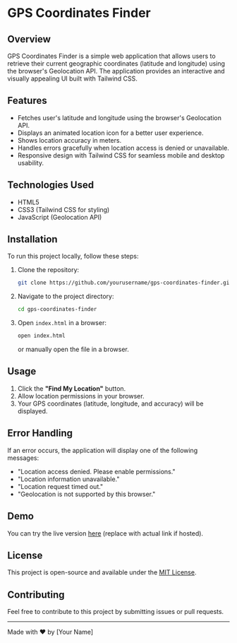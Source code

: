 # GPS Coordinates Finder

## Overview
GPS Coordinates Finder is a simple web application that allows users to retrieve their current geographic coordinates (latitude and longitude) using the browser's Geolocation API. The application provides an interactive and visually appealing UI built with Tailwind CSS.

## Features
- Fetches user's latitude and longitude using the browser's Geolocation API.
- Displays an animated location icon for a better user experience.
- Shows location accuracy in meters.
- Handles errors gracefully when location access is denied or unavailable.
- Responsive design with Tailwind CSS for seamless mobile and desktop usability.

## Technologies Used
- HTML5
- CSS3 (Tailwind CSS for styling)
- JavaScript (Geolocation API)

## Installation
To run this project locally, follow these steps:

1. Clone the repository:
   ```sh
   git clone https://github.com/yourusername/gps-coordinates-finder.git
   ```

2. Navigate to the project directory:
   ```sh
   cd gps-coordinates-finder
   ```

3. Open `index.html` in a browser:
   ```sh
   open index.html
   ```
   or manually open the file in a browser.

## Usage
1. Click the **"Find My Location"** button.
2. Allow location permissions in your browser.
3. Your GPS coordinates (latitude, longitude, and accuracy) will be displayed.

## Error Handling
If an error occurs, the application will display one of the following messages:
- "Location access denied. Please enable permissions."
- "Location information unavailable."
- "Location request timed out."
- "Geolocation is not supported by this browser."

## Demo
You can try the live version [here](#) (replace with actual link if hosted).

## License
This project is open-source and available under the [MIT License](LICENSE).

## Contributing
Feel free to contribute to this project by submitting issues or pull requests.

---
Made with ❤️ by [Your Name]


